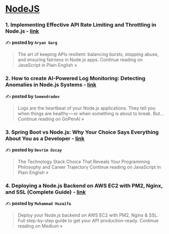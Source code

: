
<h1><a href=https://medium.com/tag/nodejs/recommended target="_blank" rel="noopener noreferrer">NodeJS</a></h1>
<h3>1. Implementing Effective API Rate Limiting and Throttling in Node.js - <a href="https://javascript.plainenglish.io/implementing-effective-api-rate-limiting-and-throttling-in-node-js-4753c0321785?source=rss------nodejs-5" target="_blank" rel="noopener noreferrer">link</a></h3>

✍️ **posted by `Aryan Garg`**

<blockquote>The art of keeping APIs resilient: balancing bursts, stopping abuse, and ensuring fairness in Node.js apps.
Continue reading on JavaScript in Plain English »</blockquote>

<h3>2. How to create AI-Powered Log Monitoring: Detecting Anomalies in Node.js Systems - <a href="https://blog.gopenai.com/how-to-create-ai-powered-log-monitoring-detecting-anomalies-in-node-js-systems-277d58d3961d?source=rss------nodejs-5" target="_blank" rel="noopener noreferrer">link</a></h3>

✍️ **posted by `Somendradev`**

<blockquote>Logs are the heartbeat of your Node.js applications. They tell you when things are healthy — or when something is about to break. But…
Continue reading on GoPenAI »</blockquote>

<h3>3. Spring Boot vs Node.js: Why Your Choice Says Everything About You as a Developer - <a href="https://javascript.plainenglish.io/spring-boot-vs-node-js-why-your-choice-says-everything-about-you-as-a-developer-4946e081f148?source=rss------nodejs-5" target="_blank" rel="noopener noreferrer">link</a></h3>

✍️ **posted by `Devrim Ozcay`**

<blockquote>The Technology Stack Choice That Reveals Your Programming Philosophy and Career Trajectory
Continue reading on JavaScript in Plain English »</blockquote>

<h3>4. Deploying a Node.js Backend on AWS EC2 with PM2, Nginx, and SSL (Complete Guide) - <a href="https://medium.com/@muhammad-huzaifa/deploying-a-node-js-backend-on-aws-ec2-with-pm2-nginx-and-ssl-complete-guide-1a97c397b67e?source=rss------nodejs-5" target="_blank" rel="noopener noreferrer">link</a></h3>

✍️ **posted by `Muhammad Huzaifa`**

<blockquote>Deploy your Node.js backend on AWS EC2 with PM2, Nginx & SSL. Full step-by-step guide to get your API production-ready.
Continue reading on Medium »</blockquote>

